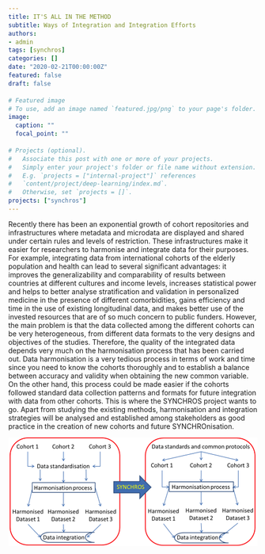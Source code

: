 ```yaml
---
title: IT'S ALL IN THE METHOD
subtitle: Ways of Integration and Integration Efforts
authors:
- admin
tags: [synchros]
categories: []
date: "2020-02-21T00:00:00Z"
featured: false
draft: false

# Featured image
# To use, add an image named `featured.jpg/png` to your page's folder. 
image:
  caption: ""
  focal_point: ""

# Projects (optional).
#   Associate this post with one or more of your projects.
#   Simply enter your project's folder or file name without extension.
#   E.g. `projects = ["internal-project"]` references 
#   `content/project/deep-learning/index.md`.
#   Otherwise, set `projects = []`.
projects: ["synchros"]
---
```


Recently there has been an exponential growth of cohort repositories and infrastructures where metadata and microdata are displayed and shared under certain rules and levels of restriction. These infrastructures make it easier for researchers to harmonise and integrate data for their purposes. For example, integrating data from international cohorts of the elderly population and health can lead to several significant advantages: it improves the generalizability and comparability of results between countries at different cultures and income levels, increases statistical power and helps to better analyse stratification and validation in personalized medicine in the presence of different comorbidities, gains efficiency and time in the use of existing longitudinal data, and makes better use of the invested resources that are of so much concern to public funders. However, the main problem is that the data collected among the different cohorts can be very heterogeneous, from different data formats to the very designs and objectives of the studies. Therefore, the quality of the integrated data depends very much on the harmonisation process that has been carried out. Data harmonisation is a very tedious process in terms of work and time since you need to know the cohorts thoroughly and to establish a balance between accuracy and validity when obtaining the new common variable. On the other hand, this process could be made easier if the cohorts followed standard data collection patterns and formats for future integration with data from other cohorts. This is where the SYNCHROS project wants to go. Apart from studying the existing methods, harmonisation and integration strategies will be analysed and established among stakeholders as good practice in the creation of new cohorts and future SYNCHROnisation.


![png](./featured.png)
